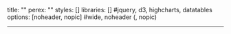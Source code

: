 title: ""
perex: ""
styles: []
libraries: [] #jquery, d3, highcharts, datatables
options: [noheader, nopic] #wide, noheader (, nopic)

---

<wide><div id="app"></div></wide>
